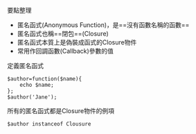 要點整理
- 匿名函式(Anonymous Function)，是==沒有函數名稱的函數==
- 匿名函式也稱==閉包==(Closure)
- 匿名函式本質上是偽裝成函式的Closure物件
- 常用作回調函數(Callback)參數的值

定義匿名函式
```
$author=function($name){
	echo $name;
};
$author('Jane');
```

所有的匿名函式都是Closure物件的例項
```
$author instanceof Clousure
```